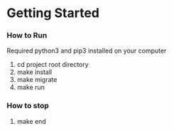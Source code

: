 # Getting Started

### How to Run
Required python3 and pip3 installed on your computer

1. cd project root directory
2. make install
3. make migrate
4. make run

### How to stop
1. make end